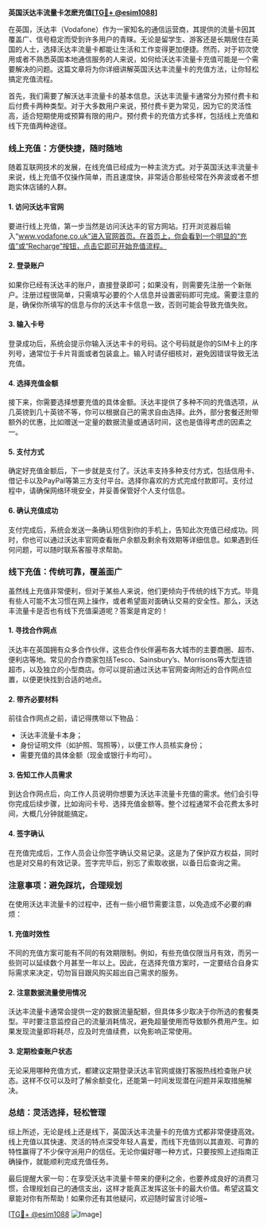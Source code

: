 **英国沃达丰流量卡怎麽充值[[TG💪+ @esim1088](https://t.me/s/esim1088)]**

在英国，沃达丰（Vodafone）作为一家知名的通信运营商，其提供的流量卡因其覆盖广、信号稳定而受到许多用户的青睐。无论是留学生、游客还是长期居住在英国的人士，选择沃达丰流量卡都能让生活和工作变得更加便捷。然而，对于初次使用或者不熟悉英国本地通信服务的人来说，如何给沃达丰流量卡充值可能是一个需要解决的问题。这篇文章将为你详细讲解英国沃达丰流量卡的充值方法，让你轻松搞定充值流程。

首先，我们需要了解沃达丰流量卡的基本信息。沃达丰流量卡通常分为预付费卡和后付费卡两种类型。对于大多数用户来说，预付费卡更为常见，因为它的灵活性高，适合短期使用或预算有限的用户。预付费卡的充值方式多样，包括线上充值和线下充值两种途径。

### **线上充值：方便快捷，随时随地**

随着互联网技术的发展，在线充值已经成为一种主流方式。对于英国沃达丰流量卡来说，线上充值不仅操作简单，而且速度快，非常适合那些经常在外奔波或者不想跑实体店铺的人群。

#### **1. 访问沃达丰官网**
要进行线上充值，第一步当然是访问沃达丰的官方网站。打开浏览器后输入“www.vodafone.co.uk”进入官网首页。在首页上，你会看到一个明显的“充值”或“Recharge”按钮，点击它即可开始充值流程。

#### **2. 登录账户**
如果你已经有沃达丰的账户，直接登录即可；如果没有，则需要先注册一个新账户。注册过程很简单，只需填写必要的个人信息并设置密码即可完成。需要注意的是，确保你所填写的信息与你的沃达丰卡信息一致，否则可能会导致充值失败。

#### **3. 输入卡号**
登录成功后，系统会提示你输入沃达丰卡的号码。这个号码就是你的SIM卡上的序列号，通常位于卡片背面或者包装盒上。输入时请仔细核对，避免因错误导致无法充值。

#### **4. 选择充值金额**
接下来，你需要选择想要充值的具体金额。沃达丰提供了多种不同的充值选项，从几英镑到几十英镑不等，你可以根据自己的需求自由选择。此外，部分套餐还附带额外的优惠，比如赠送一定量的数据流量或通话时间，这也是值得考虑的因素之一。

#### **5. 支付方式**
确定好充值金额后，下一步就是支付了。沃达丰支持多种支付方式，包括信用卡、借记卡以及PayPal等第三方支付平台。选择你喜欢的方式完成付款即可。支付过程中，请确保网络环境安全，并妥善保管好个人支付信息。

#### **6. 确认充值成功**
支付完成后，系统会发送一条确认短信到你的手机上，告知此次充值已经成功。同时，你也可以通过沃达丰官网查看账户余额及剩余有效期等详细信息。如果遇到任何问题，可以随时联系客服寻求帮助。

### **线下充值：传统可靠，覆盖面广**

虽然线上充值非常便利，但对于某些人来说，他们更倾向于传统的线下方式。毕竟有些人可能不太习惯在网上操作，或者希望面对面确认交易的安全性。那么，沃达丰流量卡是否也有线下充值渠道呢？答案是肯定的！

#### **1. 寻找合作网点**
沃达丰在英国拥有众多合作伙伴，这些合作伙伴遍布各大城市的主要商圈、超市、便利店等地。常见的合作商家包括Tesco、Sainsbury’s、Morrisons等大型连锁超市，以及独立的小型商店。你可以提前通过沃达丰官网查询附近的合作网点位置，以便更快找到合适的地点。

#### **2. 带齐必要材料**
前往合作网点之前，请记得携带以下物品：
- 沃达丰流量卡本身；
- 身份证明文件（如护照、驾照等），以便工作人员核实身份；
- 需要充值的具体金额（现金或银行卡均可）。

#### **3. 告知工作人员需求**
到达合作网点后，向工作人员说明你想要为沃达丰流量卡充值的需求。他们会引导你完成后续步骤，比如询问卡号、选择充值金额等。整个过程通常不会花费太多时间，大概几分钟就能搞定。

#### **4. 签字确认**
在充值完成后，工作人员会让你签字确认交易记录。这是为了保护双方权益，同时也是对交易的有效记录。签字完毕后，别忘了索取收据，以备日后查询之需。

### **注意事项：避免踩坑，合理规划**

在使用沃达丰流量卡的过程中，还有一些小细节需要注意，以免造成不必要的麻烦：

#### **1. 充值时效性**
不同的充值方案可能有不同的有效期限制。例如，有些充值仅限当月有效，而另一些则可以延续数个月甚至一年以上。因此，在选择充值方案时，一定要结合自身实际需求来决定，切勿盲目跟风购买超出自己需求的服务。

#### **2. 注意数据流量使用情况**
沃达丰流量卡通常会提供一定的数据流量配额，但具体多少取决于你所选的套餐类型。平时要注意监控自己的流量消耗情况，避免超量使用而导致额外费用产生。如果发现流量即将耗尽，应及时充值续费，以免影响正常使用。

#### **3. 定期检查账户状态**
无论采用哪种充值方式，都建议定期登录沃达丰官网或拨打客服热线检查账户状态。这样不仅可以及时了解余额变化，还能第一时间发现潜在问题并采取措施解决。

### **总结：灵活选择，轻松管理**

综上所述，无论是线上还是线下，英国沃达丰流量卡的充值方式都非常便捷高效。线上充值以其快速、灵活的特点深受年轻人喜爱，而线下充值则以其直观、可靠的特性赢得了不少保守派用户的信任。无论你偏好哪一种方式，只要按照上述指南正确操作，就能顺利完成充值任务。

最后提醒大家一句：在享受沃达丰流量卡带来的便利之余，也要养成良好的消费习惯，合理规划自己的通信支出，这样才能真正发挥这张卡的最大价值。希望这篇文章能对你有所帮助！如果你还有其他疑问，欢迎随时留言讨论哦~

[[TG💪+ @esim1088](https://t.me/s/esim1088) ![Image](https://i.postimg.cc/4NQfJmqS/Snipaste-2025-05-13-00-14-12.png)]